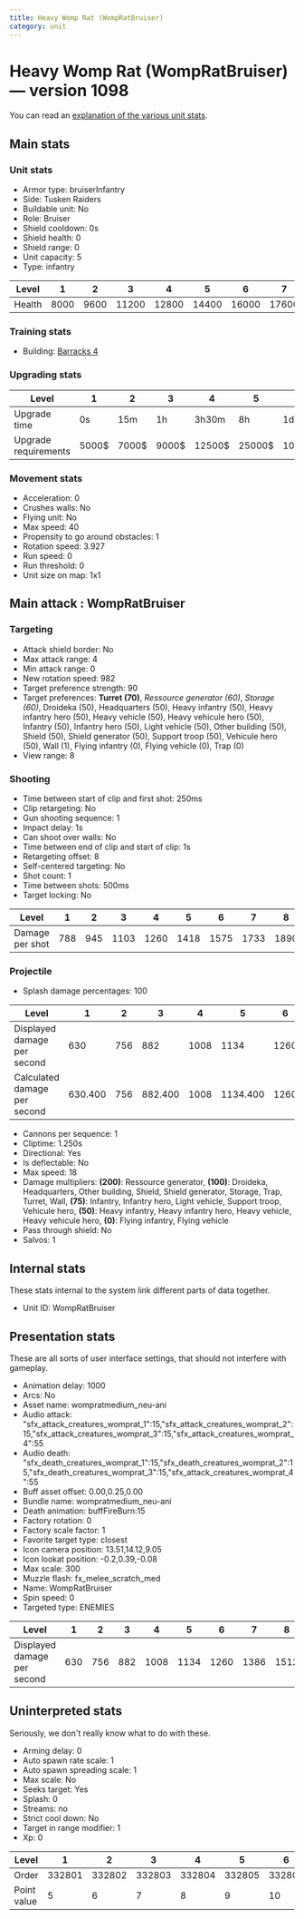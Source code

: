 ```yaml
---
title: Heavy Womp Rat (WompRatBruiser)
category: unit
---
```


# Heavy Womp Rat (WompRatBruiser) — version 1098

You can read an [explanation  of the various unit stats](unitexplained.md).

## Main stats

### Unit stats

  * Armor type: bruiserInfantry
  * Side: Tusken Raiders
  * Buildable unit: No
  * Role: Bruiser
  * Shield cooldown: 0s
  * Shield health: 0
  * Shield range: 0
  * Unit capacity: 5
  * Type: infantry

|Level |1   |2   |3    |4    |5    |6    |7    |8    |9    |10   |
|------|----|----|-----|-----|-----|-----|-----|-----|-----|-----|
|Health|8000|9600|11200|12800|14400|16000|17600|19200|20800|24000|


### Training stats

  * Building: [Barracks 4](smugglerBarracks.html)

### Upgrading stats

|Level               |1    |2    |3    |4     |5     |6      |7      |8      |9       |10      |
|--------------------|-----|-----|-----|------|------|-------|-------|-------|--------|--------|
|Upgrade time        |0s   |15m  |1h   |3h30m |8h    |1d     |2d     |3d12h  |5d      |1w1d    |
|Upgrade requirements|5000$|7000$|9000$|12500$|25000$|100000$|160000$|320000$|1000000$|1750000$|


### Movement stats

  * Acceleration: 0
  * Crushes walls: No
  * Flying unit: No
  * Max speed: 40
  * Propensity to go around obstacles: 1
  * Rotation speed: 3.927
  * Run speed: 0
  * Run threshold: 0
  * Unit size on map: 1x1

## Main attack : WompRatBruiser

### Targeting

  * Attack shield border: No
  * Max attack range: 4
  * Min attack range: 0
  * New rotation speed: 982
  * Target preference strength: 90
  * Target preferences: **Turret (70)**, _Ressource generator (60)_, _Storage (60)_, Droideka (50), Headquarters (50), Heavy infantry (50), Heavy infantry hero (50), Heavy vehicle (50), Heavy vehicule hero (50), Infantry (50), Infantry hero (50), Light vehicle (50), Other building (50), Shield (50), Shield generator (50), Support troop (50), Vehicule hero (50), Wall (1), Flying infantry (0), Flying vehicle (0), Trap (0)
  * View range: 8

### Shooting

  * Time between start of clip and first shot: 250ms
  * Clip retargeting: No
  * Gun shooting sequence: 1
  * Impact delay: 1s
  * Can shoot over walls: No
  * Time between end of clip and start of clip: 1s
  * Retargeting offset: 8
  * Self-centered targeting: No
  * Shot count: 1
  * Time between shots: 500ms
  * Target locking: No

|Level          |1  |2  |3   |4   |5   |6   |7   |8   |9   |10  |
|---------------|---|---|----|----|----|----|----|----|----|----|
|Damage per shot|788|945|1103|1260|1418|1575|1733|1890|2048|2363|


### Projectile

  * Splash damage percentages: 100

|Level                       |1      |2  |3      |4   |5       |6   |7       |8   |9       |10      |
|----------------------------|-------|---|-------|----|--------|----|--------|----|--------|--------|
|Displayed damage per second |630    |756|882    |1008|1134    |1260|1386    |1512|1638    |1890    |
|Calculated damage per second|630.400|756|882.400|1008|1134.400|1260|1386.400|1512|1638.400|1890.400|


  * Cannons per sequence: 1
  * Cliptime: 1.250s
  * Directional: Yes
  * Is deflectable: No
  * Max speed: 18
  * Damage multipliers: **(200)**: Ressource generator, **(100)**: Droideka, Headquarters, Other building, Shield, Shield generator, Storage, Trap, Turret, Wall, **(75)**: Infantry, Infantry hero, Light vehicle, Support troop, Vehicule hero, **(50)**: Heavy infantry, Heavy infantry hero, Heavy vehicle, Heavy vehicule hero, **(0)**: Flying infantry, Flying vehicle
  * Pass through shield: No
  * Salvos: 1

## Internal stats

These stats internal to the system link different parts of data together.

  * Unit ID: WompRatBruiser

## Presentation stats

These are all sorts of user interface settings, that should not interfere with gameplay.

  * Animation delay: 1000
  * Arcs: No
  * Asset name: wompratmedium_neu-ani
  * Audio attack: "sfx_attack_creatures_womprat_1":15,"sfx_attack_creatures_womprat_2":15,"sfx_attack_creatures_womprat_3":15,"sfx_attack_creatures_womprat_4":55
  * Audio death: "sfx_death_creatures_womprat_1":15,"sfx_death_creatures_womprat_2":15,"sfx_death_creatures_womprat_3":15,"sfx_attack_creatures_womprat_4":55
  * Buff asset offset: 0.00,0.25,0.00
  * Bundle name: wompratmedium_neu-ani
  * Death animation: buffFireBurn:15
  * Factory rotation: 0
  * Factory scale factor: 1
  * Favorite target type: closest
  * Icon camera position: 13.51,14.12,9.05
  * Icon lookat position: -0.2,0.39,-0.08
  * Max scale: 300
  * Muzzle flash: fx_melee_scratch_med
  * Name: WompRatBruiser
  * Spin speed: 0
  * Targeted type: ENEMIES

|Level                      |1  |2  |3  |4   |5   |6   |7   |8   |9   |10  |
|---------------------------|---|---|---|----|----|----|----|----|----|----|
|Displayed damage per second|630|756|882|1008|1134|1260|1386|1512|1638|1890|


## Uninterpreted stats

Seriously, we don't really know what to do with these.

  * Arming delay: 0
  * Auto spawn rate scale: 1
  * Auto spawn spreading scale: 1
  * Max scale: No
  * Seeks target: Yes
  * Splash: 0
  * Streams: no
  * Strict cool down: No
  * Target in range modifier: 1
  * Xp: 0

|Level      |1     |2     |3     |4     |5     |6     |7     |8     |9     |10    |
|-----------|------|------|------|------|------|------|------|------|------|------|
|Order      |332801|332802|332803|332804|332805|332806|332807|332808|332809|332810|
|Point value|5     |6     |7     |8     |9     |10    |11    |12    |13    |15    |


